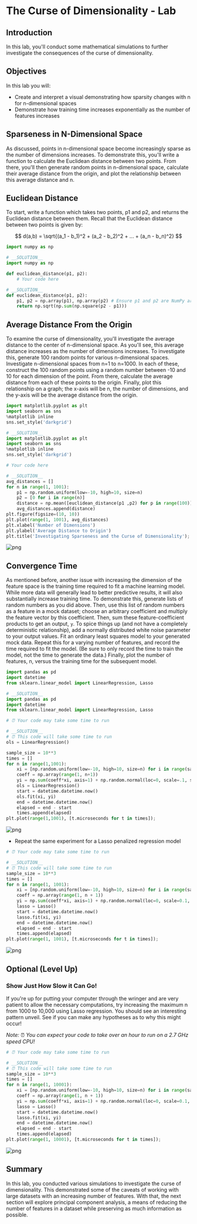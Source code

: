 # The Curse of Dimensionality - Lab

## Introduction

In this lab, you'll conduct some mathematical simulations to further investigate the consequences of the curse of dimensionality.

## Objectives

In this lab you will: 

- Create and interpret a visual demonstrating how sparsity changes with n for n-dimensional spaces 
- Demonstrate how training time increases exponentially as the number of features increases


## Sparseness in N-Dimensional Space

As discussed, points in n-dimensional space become increasingly sparse as the number of dimensions increases. To demonstrate this, you'll write a function to calculate the Euclidean distance between two points. From there, you'll then generate random points in n-dimensional space, calculate their average distance from the origin, and plot the relationship between this average distance and n.

## Euclidean Distance

To start, write a function which takes two points, p1 and p2, and returns the Euclidean distance between them. Recall that the Euclidean distance between two points is given by:  

$$ d(a,b) = \sqrt{(a_1 - b_1)^2 + (a_2 - b_2)^2 + ... + (a_n - b_n)^2} $$


```python
import numpy as np
```


```python
# __SOLUTION__ 
import numpy as np
```


```python
def euclidean_distance(p1, p2):
    # Your code here
```


```python
# __SOLUTION__ 
def euclidean_distance(p1, p2):
    p1, p2 = np.array(p1), np.array(p2) # Ensure p1 and p2 are NumPy arrays
    return np.sqrt(np.sum(np.square(p2 - p1)))
```

## Average Distance From the Origin

To examine the curse of dimensionality, you'll investigate the average distance to the center of n-dimensional space. As you'll see, this average distance increases as the number of dimensions increases. To investigate this, generate 100 random points for various n-dimensional spaces. Investigate n-dimensional spaces from n=1 to n=1000. In each of these, construct the 100 random points using a random number between -10 and 10 for each dimension of the point. From there, calculate the average distance from each of these points to the origin. Finally, plot this relationship on a graph; the x-axis will be n, the number of dimensions, and the y-axis will be the average distance from the origin.


```python
import matplotlib.pyplot as plt
import seaborn as sns
%matplotlib inline
sns.set_style('darkgrid')
```


```python
# __SOLUTION__ 
import matplotlib.pyplot as plt
import seaborn as sns
%matplotlib inline
sns.set_style('darkgrid')
```


```python
# Your code here
```


```python
# __SOLUTION__ 
avg_distances = []
for n in range(1, 1001):
    p1 = np.random.uniform(low=-10, high=10, size=n)
    p2 = [0 for i in range(n)]
    distance = np.mean([euclidean_distance(p1 ,p2) for p in range(100)])
    avg_distances.append(distance)
plt.figure(figsize=(10, 10))
plt.plot(range(1, 1001), avg_distances)
plt.xlabel('Number of Dimensions')
plt.ylabel('Average Distance to Origin')
plt.title('Investigating Sparseness and the Curse of Dimensionality');
```


    
![png](index_files/index_11_0.png)
    


## Convergence Time

As mentioned before, another issue with increasing the dimension of the feature space is the training time required to fit a machine learning model. While more data will generally lead to better predictive results, it will also substantially increase training time. To demonstrate this, generate lists of random numbers as you did above. Then, use this list of random numbers as a feature in a mock dataset; choose an arbitrary coefficient and multiply the feature vector by this coefficient. Then, sum these feature-coefficient products to get an output, `y`. To spice things up (and not have a completely deterministic relationship), add a normally distributed white noise parameter to your output values. Fit an ordinary least squares model to your generated mock data. Repeat this for a varying number of features, and record the time required to fit the model. (Be sure to only record the time to train the model, not the time to generate the data.) Finally, plot the number of features, n, versus the training time for the subsequent model.


```python
import pandas as pd
import datetime
from sklearn.linear_model import LinearRegression, Lasso
```


```python
# __SOLUTION__ 
import pandas as pd
import datetime
from sklearn.linear_model import LinearRegression, Lasso
```


```python
# ⏰ Your code may take some time to run 
```


```python
# __SOLUTION__ 
# ⏰ This code will take some time to run 
ols = LinearRegression()

sample_size = 10**3
times = []
for n in range(1,1001):
    xi = [np.random.uniform(low=-10, high=10, size=n) for i in range(sample_size)]
    coeff = np.array(range(1, n+1))
    yi = np.sum(coeff*xi, axis=1) + np.random.normal(loc=0, scale=.1, size=sample_size)
    ols = LinearRegression()
    start = datetime.datetime.now()
    ols.fit(xi, yi)
    end = datetime.datetime.now()
    elapsed = end - start
    times.append(elapsed)
plt.plot(range(1,1001), [t.microseconds for t in times]);
```


    
![png](index_files/index_16_0.png)
    


- Repeat the same experiment for a Lasso penalized regression model


```python
# ⏰ Your code may take some time to run 
```


```python
# __SOLUTION__ 
# ⏰ This code will take some time to run 
sample_size = 10**3
times = []
for n in range(1, 1001):
    xi = [np.random.uniform(low=-10, high=10, size=n) for i in range(sample_size)]
    coeff = np.array(range(1, n + 1))
    yi = np.sum(coeff*xi, axis=1) + np.random.normal(loc=0, scale=0.1, size=sample_size)
    lasso = Lasso()
    start = datetime.datetime.now()
    lasso.fit(xi, yi)
    end = datetime.datetime.now()
    elapsed = end - start
    times.append(elapsed)
plt.plot(range(1, 1001), [t.microseconds for t in times]);
```


    
![png](index_files/index_19_0.png)
    


## Optional (Level Up)

### Show Just How Slow it Can Go!

If you're up for putting your computer through the wringer and are very patient to allow the necessary computations, try increasing the maximum n from 1000 to 10,000 using Lasso regression. You should see an interesting pattern unveil. See if you can make any hypotheses as to why this might occur!

_Note:_ ⏰ _You can expect your code to take over an hour to run on a 2.7 GHz speed CPU!_


```python
# ⏰ Your code may take some time to run 
```


```python
# __SOLUTION__ 
# ⏰ This code will take some time to run
sample_size = 10**3
times = []
for n in range(1, 10001):
    xi = [np.random.uniform(low=-10, high=10, size=n) for i in range(sample_size)]
    coeff = np.array(range(1, n + 1))
    yi = np.sum(coeff*xi, axis=1) + np.random.normal(loc=0, scale=0.1, size=sample_size)
    lasso = Lasso()
    start = datetime.datetime.now()
    lasso.fit(xi, yi)
    end = datetime.datetime.now()
    elapsed = end - start
    times.append(elapsed)
plt.plot(range(1, 10001), [t.microseconds for t in times]);
```


    
![png](index_files/index_22_0.png)
    


## Summary

In this lab, you conducted various simulations to investigate the curse of dimensionality. This demonstrated some of the caveats of working with large datasets with an increasing number of features. With that, the next section will explore principal component analysis, a means of reducing the number of features in a dataset while preserving as much information as possible.
